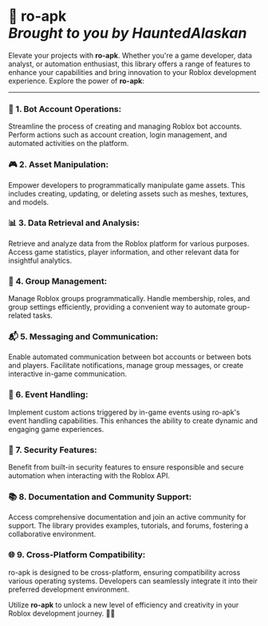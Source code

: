 # 🤖 ro-apk <span font-size:15><br>*Brought to you by HauntedAlaskan*</span>

Elevate your projects with **ro-apk**. Whether you're a game developer, data analyst, or automation enthusiast, this library offers a range of features to enhance your capabilities and bring innovation to your Roblox development experience. Explore the power of **ro-apk**:

---
### 🤖 1. **Bot Account Operations:**
   Streamline the process of creating and managing Roblox bot accounts. Perform actions such as account creation, login management, and automated activities on the platform.

### 🎮 2. **Asset Manipulation:**
   Empower developers to programmatically manipulate game assets. This includes creating, updating, or deleting assets such as meshes, textures, and models.

### 📊 3. **Data Retrieval and Analysis:**
   Retrieve and analyze data from the Roblox platform for various purposes. Access game statistics, player information, and other relevant data for insightful analytics.

### 👥 4. **Group Management:**
   Manage Roblox groups programmatically. Handle membership, roles, and group settings efficiently, providing a convenient way to automate group-related tasks.

### 📬 5. **Messaging and Communication:**
   Enable automated communication between bot accounts or between bots and players. Facilitate notifications, manage group messages, or create interactive in-game communication.

### 🎉 6. **Event Handling:**
   Implement custom actions triggered by in-game events using ro-apk's event handling capabilities. This enhances the ability to create dynamic and engaging game experiences.

### 🔐 7. **Security Features:**
   Benefit from built-in security features to ensure responsible and secure automation when interacting with the Roblox API.

### 📚 8. **Documentation and Community Support:**
   Access comprehensive documentation and join an active community for support. The library provides examples, tutorials, and forums, fostering a collaborative environment.

### 🌐 9. **Cross-Platform Compatibility:**
   ro-apk is designed to be cross-platform, ensuring compatibility across various operating systems. Developers can seamlessly integrate it into their preferred development environment.

Utilize **ro-apk** to unlock a new level of efficiency and creativity in your Roblox development journey. 🚀🌟
